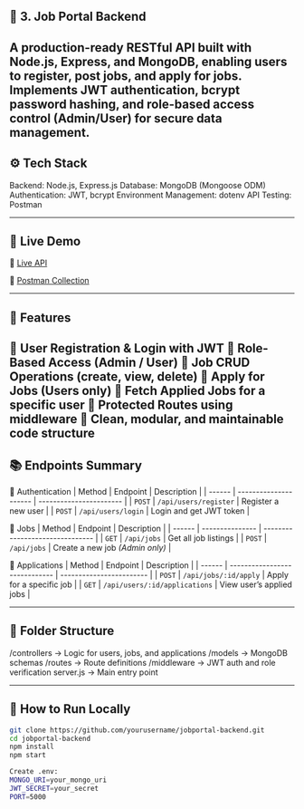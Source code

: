 ## 💼 3. Job Portal Backend 


A production-ready RESTful API built with Node.js, Express, and MongoDB, enabling users to register, post jobs, and apply for jobs.
Implements JWT authentication, bcrypt password hashing, and role-based access control (Admin/User) for secure data management.
---

## ⚙️ Tech Stack

Backend: Node.js, Express.js
Database: MongoDB (Mongoose ODM)
Authentication: JWT, bcrypt
Environment Management: dotenv
API Testing: Postman

---

## 🚀 Live Demo
🔗 [Live API](https://job-portal-backend-1-9r9x.onrender.com)

🧪 [Postman Collection](https://vrushabhbhotmange01-5159632.postman.co/workspace/Vrushabh-Bhotmange's-Workspace~af3d36d0-36b4-4bf2-8033-3f2374248426/collection/49645752-4feb6bd4-b79c-4223-896d-169d9086012b?action=share&creator=49645752)

---

## 🧱 Features

👤 User Registration & Login with JWT
🏢 Role-Based Access (Admin / User)
💼 Job CRUD Operations (create, view, delete)
📝 Apply for Jobs (Users only)
📜 Fetch Applied Jobs for a specific user
🧭 Protected Routes using middleware
🧠 Clean, modular, and maintainable code structure
---

## 📚 Endpoints Summary

👤 Authentication
| Method | Endpoint              | Description             |
| ------ | --------------------- | ----------------------- |
| `POST` | `/api/users/register` | Register a new user     |
| `POST` | `/api/users/login`    | Login and get JWT token |

💼 Jobs
| Method | Endpoint        | Description                     |
| ------ | --------------- | ------------------------------- |
| `GET`  | `/api/jobs`     | Get all job listings            |
| `POST` | `/api/jobs`     | Create a new job *(Admin only)* |

📝 Applications
| Method | Endpoint                      | Description              |
| ------ | ----------------------------- | ------------------------ |
| `POST` | `/api/jobs/:id/apply`         | Apply for a specific job |
| `GET`  | `/api/users/:id/applications` | View user’s applied jobs |

---

## 🧩 Folder Structure
/controllers     → Logic for users, jobs, and applications
/models          → MongoDB schemas
/routes          → Route definitions
/middleware      → JWT auth and role verification
server.js        → Main entry point



---

## 🧰 How to Run Locally
```bash
git clone https://github.com/yourusername/jobportal-backend.git
cd jobportal-backend
npm install
npm start

Create .env:
MONGO_URI=your_mongo_uri
JWT_SECRET=your_secret
PORT=5000

